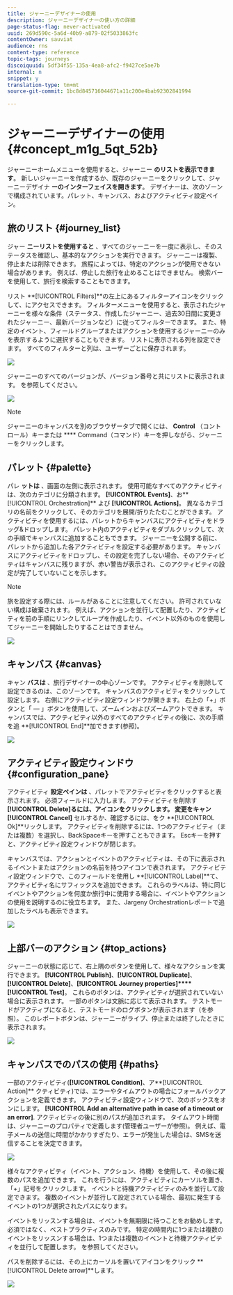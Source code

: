 ```yaml
---
title: ジャーニーデザイナーの使用
description: ジャーニーデザイナーの使い方の詳細
page-status-flag: never-activated
uuid: 269d590c-5a6d-40b9-a879-02f5033863fc
contentOwner: sauviat
audience: rns
content-type: reference
topic-tags: journeys
discoiquuid: 5df34f55-135a-4ea8-afc2-f9427ce5ae7b
internal: n
snippet: y
translation-type: tm+mt
source-git-commit: 1bc8d845716044671a11c200e4bab92302841994

---
```



# ジャーニーデザイナーの使用 {#concept_m1g_5qt_52b}

ジャーニーホームメニューを使用すると、ジャーニー **のリストを表示できます**。 新しいジャーニーを作成するか、既存のジャーニーをクリックして、ジャーニーデザイナ **ーのインターフェイスを開きます**。 デザイナーは、次のゾーンで構成されています。パレット、キャンバス、およびアクティビティ設定ペイン。

## 旅のリスト {#journey_list}

ジャー **ニーリストを使用すると** 、すべてのジャーニーを一度に表示し、そのステータスを確認し、基本的なアクションを実行できます。 ジャーニーは複製、停止または削除できます。 旅程によっては、特定のアクションが使用できない場合があります。 例えば、停止した旅行を止めることはできません。 検索バーを使用して、旅行を検索することもできます。

リスト **[!UICONTROL Filters]**の左上にあるフィルターアイコンをクリックして、にアクセスできます。 フィルターメニューを使用すると、表示されたジャーニーを様々な条件（ステータス、作成したジャーニー、過去30日間に変更されたジャーニー、最新バージョンなど）に従ってフィルターできます。 また、特定のイベント、フィールドグループまたはアクションを使用するジャーニーのみを表示するように選択することもできます。 リストに表示される列を設定できます。 すべてのフィルターと列は、ユーザーごとに保存されます。

![](../assets/journey74.png)

ジャーニーのすべてのバージョンが、バージョン番号と共にリストに表示されます。 [](../building-journeys/journey-versions.md)を参照してください。

![](../assets/journey37.png)

>[!NOTE]
>
>ジャーニーのキャンバスを別のブラウザータブで開くには、 **Control** （コントロール）キーまたは **** Command（コマンド）キーを押しながら、ジャーニーをクリックします。

## パレット {#palette}

パレ **ットは** 、画面の左側に表示されます。 使用可能なすべてのアクティビティは、次のカテゴリに分類されます。 **[!UICONTROL Events]**、お**[!UICONTROL Orchestration]** よび **[!UICONTROL Actions]**。 異なるカテゴリの名前をクリックして、そのカテゴリを展開/折りたたむことができます。 アクティビティを使用するには、パレットからキャンバスにアクティビティをドラッグ&amp;ドロップします。 パレット内のアクティビティをダブルクリックして、次の手順でキャンバスに追加することもできます。 ジャーニーを公開する前に、パレットから追加した各アクティビティを設定する必要があります。 キャンバスにアクティビティをドロップし、その設定を完了しない場合、そのアクティビティはキャンバスに残りますが、赤い警告が表示され、このアクティビティの設定が完了していないことを示します。

>[!NOTE]
>
>旅を設定する際には、ルールがあることに注意してください。 許可されていない構成は破棄されます。 例えば、アクションを並行して配置したり、アクティビティを前の手順にリンクしてループを作成したり、イベント以外のものを使用してジャーニーを開始したりすることはできません。

![](../assets/journey38.png)

## キャンバス {#canvas}

キャン **バスは** 、旅行デザイナーの中心ゾーンです。 アクティビティを削除して設定できるのは、このゾーンです。 キャンバスのアクティビティをクリックして設定します。 右側にアクティビティ設定ウィンドウが開きます。 右上の「+」ボタンと「 — 」ボタンを使用して、ズームインおよびズームアウトできます。 キャンバスでは、アクティビティ以外のすべてのアクティビティの後に、次の手順を追 **[!UICONTROL End]**加できます([](../building-journeys/end-activity.md)参照)。

![](../assets/journey39.png)

## アクティビティ設定ウィンドウ {#configuration_pane}

アクティビティ **設定ペインは** 、パレットでアクティビティをクリックすると表示されます。 必須フィールドに入力します。 アクティビティを削除す **[!UICONTROL Delete]**るには、アイコンをクリックします。 変更をキャン**[!UICONTROL Cancel]** セルするか、確認するには、をク **[!UICONTROL Ok]**リックします。 アクティビティを削除するには、1つのアクティビティ（または複数）を選択し、BackSpaceキーを押すこともできます。 Escキーを押すと、アクティビティ設定ウィンドウが閉じます。

キャンバスでは、アクションとイベントのアクティビティは、その下に表示されるイベントまたはアクションの名前を持つアイコンで表されます。 アクティビティ設定ウィンドウで、このフィールドを使用し **[!UICONTROL Label]**て、アクティビティ名にサフィックスを追加できます。 これらのラベルは、特に同じイベントやアクションを何度か旅行中に使用する場合に、イベントやアクションの使用を説明するのに役立ちます。 また、Jargeny Orchestrationレポートで追加したラベルも表示できます。

![](../assets/journey59bis.png)

## 上部バーのアクション {#top_actions}

ジャーニーの状態に応じて、右上隅のボタンを使用して、様々なアクションを実行できます。 **[!UICONTROL Publish]**、**[!UICONTROL Duplicate]**、 **[!UICONTROL Delete]**、**[!UICONTROL Journey properties]****[!UICONTROL Test]**。 これらのボタンは、アクティビティが選択されていない場合に表示されます。 一部のボタンは文脈に応じて表示されます。 テストモードがアクティブになると、テストモードのログボタンが表示され[](../building-journeys/testing-the-journey.md)ます（を参照）。 このレポートボタンは、ジャーニーがライブ、停止または終了したときに表示されます。

![](../assets/journey41.png)

## キャンバスでのパスの使用 {#paths}

一部のアクティビティ(**[!UICONTROL Condition]**、ア**[!UICONTROL Action]** クティビティ)では、エラーやタイムアウトの場合にフォールバックアクションを定義できます。 アクティビティ設定ウィンドウで、次のボックスをオンにします。 **[!UICONTROL Add an alternative path in case of a timeout or an error]**. アクティビティの後に別のパスが追加されます。 タイムアウト時間は、ジャーニーのプロパティで定義します(管理者ユ[](../building-journeys/changing-properties.md)ーザーが参照)。 例えば、電子メールの送信に時間がかかりすぎたり、エラーが発生した場合は、SMSを送信することを決定できます。

![](../assets/journey42.png)

様々なアクティビティ（イベント、アクション、待機）を使用して、その後に複数のパスを追加できます。 これを行うには、アクティビティにカーソルを置き、「+」記号をクリックします。 イベントと待機アクティビティのみを並行して設定できます。 複数のイベントが並行して設定されている場合、最初に発生するイベントの1つが選択されたパスになります。

イベントをリッスンする場合は、イベントを無期限に待つことをお勧めします。 必須ではなく、ベストプラクティスのみです。 特定の時間内に1つまたは複数のイベントをリッスンする場合は、1つまたは複数のイベントと待機アクティビティを並行して配置します。 [](../building-journeys/event-activities.md#section_vxv_h25_pgb)を参照してください。

パスを削除するには、その上にカーソルを置いてアイコンをクリック **[!UICONTROL Delete arrow]**します。

![](../assets/journey42ter.png)
